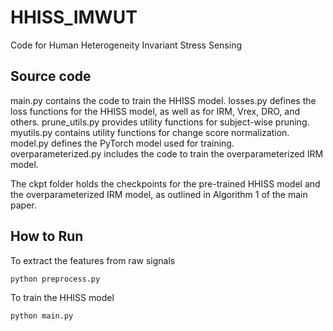 # HHISS_IMWUT
Code for Human Heterogeneity Invariant Stress Sensing 
## Source code
main.py contains the code to train the HHISS model.
losses.py defines the loss functions for the HHISS model, as well as for IRM, Vrex, DRO, and others.
prune_utils.py provides utility functions for subject-wise pruning.
myutils.py contains utility functions for change score normalization.
model.py defines the PyTorch model used for training.
overparameterized.py includes the code to train the overparameterized IRM model.

The ckpt folder holds the checkpoints for the pre-trained HHISS model and the overparameterized IRM model, as outlined in Algorithm 1 of the main paper.

## How to Run
To extract the features from raw signals
```commandline
python preprocess.py
```

To train the HHISS model
```commandline
python main.py
```
